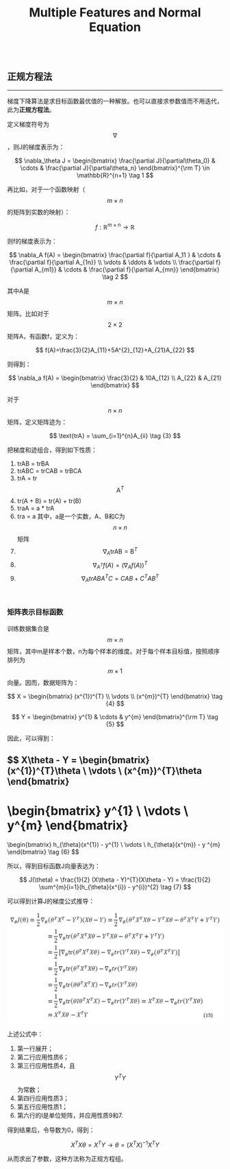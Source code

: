 # <center>Multiple Features and Normal Equation</center>

<br></br>



## 正规方程法
----
梯度下降算法是求目标函数最优值的一种解放。也可以直接求参数值而不用迭代，此为**正规方程法**。

定义梯度符号为$$ \nabla $$，则J的梯度表示为：

$$
\nabla_\theta J = \begin{bmatrix} \frac{\partial J}{\partial\theta_0} & \cdots & \frac{\partial J}{\partial\theta_n} \end{bmatrix}^{\rm T} \in \mathbb{R}^{n+1} \tag 1
$$

再比如，对于一个函数映射（$$ m \times n $$的矩阵到实数的映射）：

$$
\mathit{f}:\mathbb{R}^{m \times n} \to \mathbb{R}
$$

则f的梯度表示为：

$$
\nabla_A f(A) = 
\begin{bmatrix}
\frac{\partial f}{\partial A_11 } & \cdots & \frac{\partial f}{\partial A_{1n}} \\
\vdots & \ddots & \vdots \\
\frac{\partial f}{\partial A_{m1}} & \cdots & \frac{\partial f}{\partial A_{mn}}
\end{bmatrix}
\tag 2
$$

其中A是$$ m \times n$$矩阵。比如对于$$2 \times 2$$矩阵A，有函数f，定义为：

$$
f(A)=\frac{3}{2}A_{11}+5A^{2}_{12}+A_{21}A_{22}
$$

则得到：

$$
\nabla_a f(A) = 
\begin{bmatrix}
\frac{3}{2} & 10A_{12} \\
A_{22} & A_{21}
\end{bmatrix}
$$

对于$$n \times n$$矩阵，定义矩阵迹为：

$$
\text{trA} = \sum_{i=1}^{n}A_{ii}
\tag {3}
$$

把梯度和迹组合，得到如下性质：
1. trAB = trBA
2. trABC = trCAB = trBCA
3. trA = tr$$ \text{A}^{T} $$
4. tr(A + B) = tr(A) + tr(B)
5. traA = a * trA
6. tra = a
    其中，a是一个实数，A、B和C为$$n \times n $$矩阵
7. $$ \nabla_A \text{trAB} = \text{B}^{T} $$
8. $$ \nabla_{A^{T}}f(A) = (\nabla_Af(A))^{T} $$
9. $$ \nabla_{A}trABA^{T}C = CAB + C^{T}AB^{T} $$

<br>

### 矩阵表示目标函数
训练数据集合是$$ m \times n $$矩阵，其中m是样本个数，n为每个样本的维度。对于每个样本目标值，按照顺序排列为$$ m \times 1 $$向量。因而，数据矩阵为：

$$
X = 
\begin{bmatrix}
(x^{1})^{T} \\
\vdots \\
(x^{m})^{T}
\end{bmatrix}
\tag {4}
$$

$$
Y = \begin{bmatrix} y^{1} & \cdots & y^{m} \end{bmatrix}^{\rm T} \tag {5}
$$

因此，可以得到：

$$
X\theta - Y = 
\begin{bmatrix}
(x^{1})^{T}\theta \\
\vdots \\
(x^{m})^{T}\theta
\end{bmatrix}
-
\begin{bmatrix}
y^{1} \\
\vdots \\
y^{m}
\end{bmatrix}
=
\begin{bmatrix}
h_{\theta}(x^{1}) - y^{1} \\
\vdots \\
h_{\theta}(x^{m}) - y ^{m}
\end{bmatrix}
\tag {6}
$$

所以，得到目标函数J向量表达为：

$$
J(\theta) = \frac{1}{2} (X\theta - Y)^{T}(X\theta - Y) = \frac{1}{2} \sum^{m}{i=1}(h_{\theta}(x^{i}) - y^{i})^{2}
\tag {7}
$$

可以得到计算J的梯度公式推导：

<p align="center">
  <img src="./Images/week2_1.png" width = "550"/>
</p>

上述公式中：
1. 第一行展开；
2. 第二行应用性质6；
3. 第三行应用性质4，且$$ Y^{T}Y $$为常数；
4. 第四行应用性质3；
5. 第五行应用性质1；
6. 第六行的I是单位矩阵，并应用性质9和7.

得到结果后，令导数为0，得到：

$$
X^{T}X\theta = X^{T}Y \to \theta = (X^{T}X)^{-1}X^{T}Y
\tag {8}
$$

从而求出了参数，这种方法称为正规方程组。